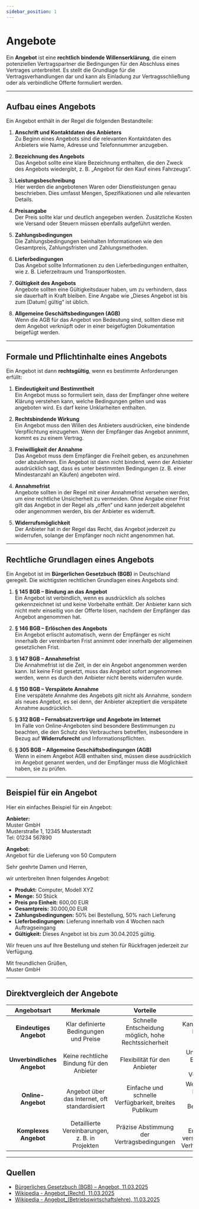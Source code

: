 ```yaml
---
sidebar_position: 1
---
```


# Angebote

Ein **Angebot** ist eine **rechtlich bindende Willenserklärung**, die einem potenziellen Vertragspartner die Bedingungen für den Abschluss eines Vertrages unterbreitet. Es stellt die Grundlage für die Vertragsverhandlungen dar und kann als Einladung zur Vertragsschließung oder als verbindliche Offerte formuliert werden.

***

## Aufbau eines Angebots

Ein Angebot enthält in der Regel die folgenden Bestandteile:

1. **Anschrift und Kontaktdaten des Anbieters**  
   Zu Beginn eines Angebots sind die relevanten Kontaktdaten des Anbieters wie Name, Adresse und Telefonnummer anzugeben.

2. **Bezeichnung des Angebots**  
   Das Angebot sollte eine klare Bezeichnung enthalten, die den Zweck des Angebots wiedergibt, z. B. „Angebot für den Kauf eines Fahrzeugs“.

3. **Leistungsbeschreibung**  
   Hier werden die angebotenen Waren oder Dienstleistungen genau beschrieben. Dies umfasst Mengen, Spezifikationen und alle relevanten Details.

4. **Preisangabe**  
   Der Preis sollte klar und deutlich angegeben werden. Zusätzliche Kosten wie Versand oder Steuern müssen ebenfalls aufgeführt werden.

5. **Zahlungsbedingungen**  
   Die Zahlungsbedingungen beinhalten Informationen wie den Gesamtpreis, Zahlungsfristen und Zahlungsmethoden.

6. **Lieferbedingungen**  
   Das Angebot sollte Informationen zu den Lieferbedingungen enthalten, wie z. B. Lieferzeitraum und Transportkosten.

7. **Gültigkeit des Angebots**  
   Angebote sollten eine Gültigkeitsdauer haben, um zu verhindern, dass sie dauerhaft in Kraft bleiben. Eine Angabe wie „Dieses Angebot ist bis zum [Datum] gültig“ ist üblich.

8. **Allgemeine Geschäftsbedingungen (AGB)**  
   Wenn die AGB für das Angebot von Bedeutung sind, sollten diese mit dem Angebot verknüpft oder in einer beigefügten Dokumentation beigefügt werden.

***

## Formale und Pflichtinhalte eines Angebots

Ein Angebot ist dann **rechtsgültig**, wenn es bestimmte Anforderungen erfüllt:

1. **Eindeutigkeit und Bestimmtheit**  
   Ein Angebot muss so formuliert sein, dass der Empfänger ohne weitere Klärung verstehen kann, welche Bedingungen gelten und was angeboten wird. Es darf keine Unklarheiten enthalten.

2. **Rechtsbindende Wirkung**  
   Ein Angebot muss den Willen des Anbieters ausdrücken, eine bindende Verpflichtung einzugehen. Wenn der Empfänger das Angebot annimmt, kommt es zu einem Vertrag.

3. **Freiwilligkeit der Annahme**  
   Das Angebot muss dem Empfänger die Freiheit geben, es anzunehmen oder abzulehnen. Ein Angebot ist dann nicht bindend, wenn der Anbieter ausdrücklich sagt, dass es unter bestimmten Bedingungen (z. B. einer Mindestanzahl an Käufen) angeboten wird.

4. **Annahmefrist**  
   Angebote sollten in der Regel mit einer Annahmefrist versehen werden, um eine rechtliche Unsicherheit zu vermeiden. Ohne Angabe einer Frist gilt das Angebot in der Regel als „offen“ und kann jederzeit abgelehnt oder angenommen werden, bis der Anbieter es widerruft.

5. **Widerrufsmöglichkeit**  
   Der Anbieter hat in der Regel das Recht, das Angebot jederzeit zu widerrufen, solange der Empfänger noch nicht angenommen hat.

***

## Rechtliche Grundlagen eines Angebots

Ein Angebot ist im **Bürgerlichen Gesetzbuch (BGB)** in Deutschland geregelt. Die wichtigsten rechtlichen Grundlagen eines Angebots sind:

1. **§ 145 BGB – Bindung an das Angebot**  
   Ein Angebot ist verbindlich, wenn es ausdrücklich als solches gekennzeichnet ist und keine Vorbehalte enthält. Der Anbieter kann sich nicht mehr einseitig von der Offerte lösen, nachdem der Empfänger das Angebot angenommen hat.

2. **§ 146 BGB – Erlöschen des Angebots**  
   Ein Angebot erlischt automatisch, wenn der Empfänger es nicht innerhalb der vereinbarten Frist annimmt oder innerhalb der allgemeinen gesetzlichen Frist.

3. **§ 147 BGB – Annahmefrist**  
   Die Annahmefrist ist die Zeit, in der ein Angebot angenommen werden kann. Ist keine Frist gesetzt, muss das Angebot sofort angenommen werden, wenn es durch den Anbieter nicht bereits widerrufen wurde.

4. **§ 150 BGB – Verspätete Annahme**  
   Eine verspätete Annahme des Angebots gilt nicht als Annahme, sondern als neues Angebot, es sei denn, der Anbieter akzeptiert die verspätete Annahme ausdrücklich.

5. **§ 312 BGB – Fernabsatzverträge und Angebote im Internet**  
   Im Falle von Online-Angeboten sind besondere Bestimmungen zu beachten, die den Schutz des Verbrauchers betreffen, insbesondere in Bezug auf **Widerrufsrecht** und Informationspflichten.

6. **§ 305 BGB – Allgemeine Geschäftsbedingungen (AGB)**  
   Wenn in einem Angebot AGB enthalten sind, müssen diese ausdrücklich im Angebot genannt werden, und der Empfänger muss die Möglichkeit haben, sie zu prüfen.

***

## Beispiel für ein Angebot

Hier ein einfaches Beispiel für ein Angebot:

**Anbieter:**  
Muster GmbH  
Musterstraße 1, 12345 Musterstadt  
Tel: 01234 567890

**Angebot:**  
Angebot für die Lieferung von 50 Computern

Sehr geehrte Damen und Herren,

wir unterbreiten Ihnen folgendes Angebot:

- **Produkt:** Computer, Modell XYZ  
- **Menge:** 50 Stück  
- **Preis pro Einheit:** 600,00 EUR  
- **Gesamtpreis:** 30.000,00 EUR  
- **Zahlungsbedingungen:** 50% bei Bestellung, 50% nach Lieferung  
- **Lieferbedingungen:** Lieferung innerhalb von 4 Wochen nach Auftragseingang  
- **Gültigkeit:** Dieses Angebot ist bis zum 30.04.2025 gültig.

Wir freuen uns auf Ihre Bestellung und stehen für Rückfragen jederzeit zur Verfügung.

Mit freundlichen Grüßen,  
Muster GmbH  

***

## Direktvergleich der Angebote

| Angebotsart          | Merkmale                                      | Vorteile                                         | Nachteile                                     |
|:-------------------:|:-------------------------------------------:|:-----------------------------------------------:|:-------------------------------------------:|
| **Eindeutiges Angebot**  | Klar definierte Bedingungen und Preise | Schnelle Entscheidung möglich, hohe Rechtssicherheit | Kann durch Empfänger leicht abgelehnt werden |
| **Unverbindliches Angebot**    | Keine rechtliche Bindung für den Anbieter | Flexibilität für den Anbieter | Unsicherheit für den Empfänger, keine Garantie für Vertragsabschluss |
| **Online-Angebot**    | Angebot über das Internet, oft standardisiert | Einfache und schnelle Verfügbarkeit, breites Publikum | Weniger persönliche Kommunikation, rechtliche Besonderheiten bei Fernabsatz |
| **Komplexes Angebot**    | Detaillierte Vereinbarungen, z. B. in Projekten | Präzise Abstimmung der Vertragsbedingungen | Kann für den Empfänger schwer verständlich sein, hohe Verhandlungsaufwände |
  
***

## Quellen  

- [Bürgerliches Gesetzbuch (BGB) – Angebot, 11.03.2025](https://www.gesetze-im-internet.de/bgb/)  
- [Wikipedia - Angebot_(Recht), 11.03.2025](https://de.wikipedia.org/wiki/Angebot_(Recht))  
- [Wikipedia - Angebot_(Betriebswirtschaftslehre), 11.03.2025](https://de.wikipedia.org/wiki/Angebot_(Betriebswirtschaftslehre))  
